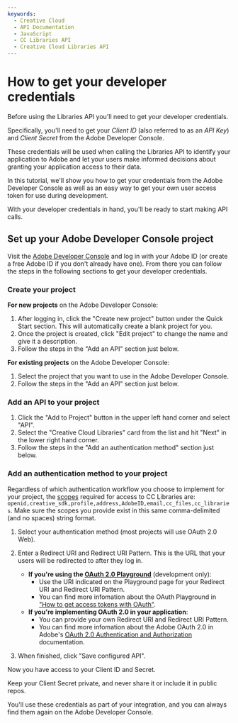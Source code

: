 ```yaml
---
keywords:
  - Creative Cloud
  - API Documentation
  - JavaScript
  - CC Libraries API
  - Creative Cloud Libraries API
---
```


# How to get your developer credentials

Before using the Libraries API you'll need to get your developer credentials.

Specifically, you'll need to get your _Client ID_ (also referred to as an _API Key_) and _Client Secret_ from the Adobe Developer Console.

These credentials will be used when calling the Libraries API to identify your application to Adobe and let your users make informed decisions about granting your application access to their data.

In this tutorial, we'll show you how to get your credentials from the Adobe Developer Console as well as an easy way to get your own user access token for use during development.

With your developer credentials in hand, you'll be ready to start making API calls.

## Set up your Adobe Developer Console project

Visit the [Adobe Developer Console](https://console.adobe.io/) and log in with your Adobe ID (or create a free Adobe ID if you don't already have one). From there you can follow the steps in the following sections to get your developer credentials.

### Create your project

**For new projects** on the Adobe Developer Console:

1. After logging in, click the "Create new project" button under the Quick Start section. This will automatically create a blank project for you.
2. Once the project is created, click "Edit project" to change the name and give it a description.
3. Follow the steps in the "Add an API" section just below.

**For existing projects** on the Adobe Developer Console:

1. Select the project that you want to use in the Adobe Developer Console.
2. Follow the steps in the "Add an API" section just below.

### Add an API to your project

1. Click the "Add to Project" button in the upper left hand corner and select "API".
2. Select the "Creative Cloud Libraries" card from the list and hit "Next" in the lower right hand corner.
3. Follow the steps in the "Add an authentication method" section just below.

### Add an authentication method to your project

Regardless of which authentication workflow you choose to implement for your project, the [scopes](https://www.adobe.io/authentication/auth-methods.html#!AdobeDocs/adobeio-auth/master/OAuth/Scopes.md) required for access to CC Libraries are: 
`openid,creative_sdk,profile,address,AdobeID,email,cc_files,cc_libraries`.
Make sure the scopes you provide exist in this same comma-delimited (and no spaces) string format. 

1. Select your authentication method (most projects will use OAuth 2.0 Web).
2. Enter a Redirect URI and Redirect URI Pattern. This is the URL that your users will be redirected to after they log in.

   - **If you're using the [OAuth 2.0 Playground](https://adobeioruntime.net/api/v1/web/io-solutions/adobe-oauth-playground/oauth.html)** (development only):
     - Use the URI indicated on the Playground page for your Redirect URI and Redirect URI Pattern.
     - You can find more infomation about the OAuth Playground in ["How to get access tokens with OAuth"](../oauth/).
   - **If you're implementing OAuth 2.0 in your application**:
     - You can provide your own Redirect URI and Redirect URI Pattern.
     - You can find more infomation about the Adobe OAuth 2.0 in Adobe's [OAuth 2.0 Authentication and Authorization](https://www.adobe.io/authentication/auth-methods.html#!AdobeDocs/adobeio-auth/master/OAuth/OAuth.md) documentation.

3. When finished, click "Save configured API".

Now you have access to your Client ID and Secret. 

<InlineAlert variant="info" slots="text"/>

Keep your Client Secret private, and never share it or include it in public repos.

You'll use these credentials as part of your integration, and you can always find them again on the Adobe Developer Console.
